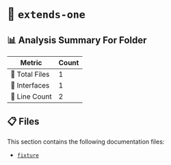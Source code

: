 # 📁 `extends-one`

## 📊 Analysis Summary For Folder

| Metric | Count |
|--------|-------|
| 📁 Total Files | 1 |
| 📐 Interfaces | 1 |
| 🔢 Line Count | 2 |


## 📋 Files

This section contains the following documentation files:

- [`fixture`](./fixture.md)